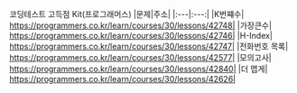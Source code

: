 코딩테스트 고득점 Kit(프로그래머스)
|문제|주소|
|:---|:---:|
|K번쨰수| https://programmers.co.kr/learn/courses/30/lessons/42748|
|가장큰수| https://programmers.co.kr/learn/courses/30/lessons/42746|
|H-Index| https://programmers.co.kr/learn/courses/30/lessons/42747|
|전화번호 목록| https://programmers.co.kr/learn/courses/30/lessons/42577|
|모의고사| https://programmers.co.kr/learn/courses/30/lessons/42840|
|더 맵게| https://programmers.co.kr/learn/courses/30/lessons/42626|

